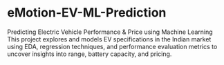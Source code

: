# eMotion-EV-ML-Prediction
Predicting Electric Vehicle Performance &amp; Price using Machine Learning This project explores and models EV specifications in the Indian market using EDA, regression techniques, and performance evaluation metrics to uncover insights into range, battery capacity, and pricing.
